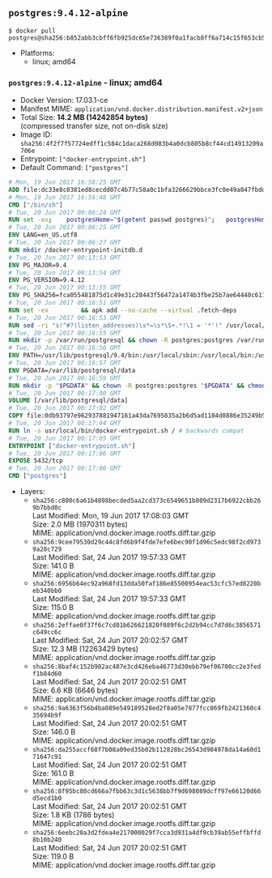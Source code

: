 ## `postgres:9.4.12-alpine`

```console
$ docker pull postgres@sha256:b852abb3cbff6fb925dc65e736389f0a1facb8ff6a714c15f653cb5519c10a1c
```

-	Platforms:
	-	linux; amd64

### `postgres:9.4.12-alpine` - linux; amd64

-	Docker Version: 17.03.1-ce
-	Manifest MIME: `application/vnd.docker.distribution.manifest.v2+json`
-	Total Size: **14.2 MB (14242854 bytes)**  
	(compressed transfer size, not on-disk size)
-	Image ID: `sha256:4f2f7f57724edff1c584c1daca268d083b4a0dcb805b8cf44cd14913209a706e`
-	Entrypoint: `["docker-entrypoint.sh"]`
-	Default Command: `["postgres"]`

```dockerfile
# Mon, 19 Jun 2017 16:56:25 GMT
ADD file:dc33e8c0381ed8cecdd07c4b77c58a0c1bfa3266629bbce3fc0e49a047fbdd62 in / 
# Mon, 19 Jun 2017 16:56:48 GMT
CMD ["/bin/sh"]
# Tue, 20 Jun 2017 00:06:24 GMT
RUN set -ex; 	postgresHome="$(getent passwd postgres)"; 	postgresHome="$(echo "$postgresHome" | cut -d: -f6)"; 	[ "$postgresHome" = '/var/lib/postgresql' ]; 	mkdir -p "$postgresHome"; 	chown -R postgres:postgres "$postgresHome"
# Tue, 20 Jun 2017 00:06:25 GMT
ENV LANG=en_US.utf8
# Tue, 20 Jun 2017 00:06:27 GMT
RUN mkdir /docker-entrypoint-initdb.d
# Tue, 20 Jun 2017 00:13:53 GMT
ENV PG_MAJOR=9.4
# Tue, 20 Jun 2017 00:13:54 GMT
ENV PG_VERSION=9.4.12
# Tue, 20 Jun 2017 00:13:55 GMT
ENV PG_SHA256=fca055481875d1c49e31c28443f56472a1474b3fbe25b7ae64440c6118f82e64
# Tue, 20 Jun 2017 00:16:51 GMT
RUN set -ex 		&& apk add --no-cache --virtual .fetch-deps 		ca-certificates 		openssl 		tar 		&& wget -O postgresql.tar.bz2 "https://ftp.postgresql.org/pub/source/v$PG_VERSION/postgresql-$PG_VERSION.tar.bz2" 	&& echo "$PG_SHA256 *postgresql.tar.bz2" | sha256sum -c - 	&& mkdir -p /usr/src/postgresql 	&& tar 		--extract 		--file postgresql.tar.bz2 		--directory /usr/src/postgresql 		--strip-components 1 	&& rm postgresql.tar.bz2 		&& apk add --no-cache --virtual .build-deps 		bison 		coreutils 		dpkg-dev dpkg 		flex 		gcc 		libc-dev 		libedit-dev 		libxml2-dev 		libxslt-dev 		make 		openssl-dev 		perl 		util-linux-dev 		zlib-dev 		&& cd /usr/src/postgresql 	&& awk '$1 == "#define" && $2 == "DEFAULT_PGSOCKET_DIR" && $3 == "\"/tmp\"" { $3 = "\"/var/run/postgresql\""; print; next } { print }' src/include/pg_config_manual.h > src/include/pg_config_manual.h.new 	&& grep '/var/run/postgresql' src/include/pg_config_manual.h.new 	&& mv src/include/pg_config_manual.h.new src/include/pg_config_manual.h 	&& gnuArch="$(dpkg-architecture --query DEB_BUILD_GNU_TYPE)" 	&& wget -O config/config.guess 'https://git.savannah.gnu.org/cgit/config.git/plain/config.guess?id=7d3d27baf8107b630586c962c057e22149653deb' 	&& wget -O config/config.sub 'https://git.savannah.gnu.org/cgit/config.git/plain/config.sub?id=7d3d27baf8107b630586c962c057e22149653deb' 	&& ./configure 		--build="$gnuArch" 		--enable-integer-datetimes 		--enable-thread-safety 		--enable-tap-tests 		--disable-rpath 		--with-uuid=e2fs 		--with-gnu-ld 		--with-pgport=5432 		--with-system-tzdata=/usr/share/zoneinfo 		--prefix=/usr/local 		--with-includes=/usr/local/include 		--with-libraries=/usr/local/lib 				--with-openssl 		--with-libxml 		--with-libxslt 	&& make -j "$(nproc)" world 	&& make install-world 	&& make -C contrib install 		&& runDeps="$( 		scanelf --needed --nobanner --recursive /usr/local 			| awk '{ gsub(/,/, "\nso:", $2); print "so:" $2 }' 			| sort -u 			| xargs -r apk info --installed 			| sort -u 	)" 	&& apk add --no-cache --virtual .postgresql-rundeps 		$runDeps 		bash 		su-exec 		tzdata 	&& apk del .fetch-deps .build-deps 	&& cd / 	&& rm -rf 		/usr/src/postgresql 		/usr/local/share/doc 		/usr/local/share/man 	&& find /usr/local -name '*.a' -delete
# Tue, 20 Jun 2017 00:16:53 GMT
RUN sed -ri "s!^#?(listen_addresses)\s*=\s*\S+.*!\1 = '*'!" /usr/local/share/postgresql/postgresql.conf.sample
# Tue, 20 Jun 2017 00:16:55 GMT
RUN mkdir -p /var/run/postgresql && chown -R postgres:postgres /var/run/postgresql && chmod 2777 /var/run/postgresql
# Tue, 20 Jun 2017 00:16:56 GMT
ENV PATH=/usr/lib/postgresql/9.4/bin:/usr/local/sbin:/usr/local/bin:/usr/sbin:/usr/bin:/sbin:/bin
# Tue, 20 Jun 2017 00:16:57 GMT
ENV PGDATA=/var/lib/postgresql/data
# Tue, 20 Jun 2017 00:16:59 GMT
RUN mkdir -p "$PGDATA" && chown -R postgres:postgres "$PGDATA" && chmod 777 "$PGDATA" # this 777 will be replaced by 700 at runtime (allows semi-arbitrary "--user" values)
# Tue, 20 Jun 2017 00:17:00 GMT
VOLUME [/var/lib/postgresql/data]
# Tue, 20 Jun 2017 00:17:02 GMT
COPY file:0db93797e962937881947161a43da7695835a2b6d5ad1184d0886e35249b5e39 in /usr/local/bin/ 
# Tue, 20 Jun 2017 00:17:04 GMT
RUN ln -s usr/local/bin/docker-entrypoint.sh / # backwards compat
# Tue, 20 Jun 2017 00:17:05 GMT
ENTRYPOINT ["docker-entrypoint.sh"]
# Tue, 20 Jun 2017 00:17:06 GMT
EXPOSE 5432/tcp
# Tue, 20 Jun 2017 00:17:06 GMT
CMD ["postgres"]
```

-	Layers:
	-	`sha256:c800c6a61b4898becded5aa2cd373c6549651b809d2317b6922cbb269b7bbd0c`  
		Last Modified: Mon, 19 Jun 2017 17:08:03 GMT  
		Size: 2.0 MB (1970311 bytes)  
		MIME: application/vnd.docker.image.rootfs.diff.tar.gzip
	-	`sha256:9cee79530d29c44c8fd6b9f4fde7efe6bec90f1d96c5edc98f2cd9739a28c729`  
		Last Modified: Sat, 24 Jun 2017 19:57:33 GMT  
		Size: 141.0 B  
		MIME: application/vnd.docker.image.rootfs.diff.tar.gzip
	-	`sha256:6956b64ec92a968fd13dda50faf186e85500954eac53cfc57ed8220beb340bb0`  
		Last Modified: Sat, 24 Jun 2017 19:57:33 GMT  
		Size: 115.0 B  
		MIME: application/vnd.docker.image.rootfs.diff.tar.gzip
	-	`sha256:2effae0f37f6c7cd01b626621820f089f6c2d2b94cc7d7d6c3856571c649cc6c`  
		Last Modified: Sat, 24 Jun 2017 20:02:57 GMT  
		Size: 12.3 MB (12263429 bytes)  
		MIME: application/vnd.docker.image.rootfs.diff.tar.gzip
	-	`sha256:8baf4c152b982ac487e3cd426eba46773d30ebb79ef06700cc2e3fedf1b84d60`  
		Last Modified: Sat, 24 Jun 2017 20:02:51 GMT  
		Size: 6.6 KB (6646 bytes)  
		MIME: application/vnd.docker.image.rootfs.diff.tar.gzip
	-	`sha256:9a6363f56b4ba089e549189528ed2f8a05e7877fcc869fb2421360c435694b9f`  
		Last Modified: Sat, 24 Jun 2017 20:02:51 GMT  
		Size: 146.0 B  
		MIME: application/vnd.docker.image.rootfs.diff.tar.gzip
	-	`sha256:da255accf68f7b08a09ed35b02b112828bc26543d904978da14a60d171647c91`  
		Last Modified: Sat, 24 Jun 2017 20:02:51 GMT  
		Size: 161.0 B  
		MIME: application/vnd.docker.image.rootfs.diff.tar.gzip
	-	`sha256:8f95bc80cd666a7fbb63c3d1c5638bb7f9d698089dcff97e66120d66d5ecd1b0`  
		Last Modified: Sat, 24 Jun 2017 20:02:51 GMT  
		Size: 1.8 KB (1786 bytes)  
		MIME: application/vnd.docker.image.rootfs.diff.tar.gzip
	-	`sha256:6eebc20a3d2fdea4e217000029f7cca3d931a4df9cb39ab55effbffd8b10b240`  
		Last Modified: Sat, 24 Jun 2017 20:02:51 GMT  
		Size: 119.0 B  
		MIME: application/vnd.docker.image.rootfs.diff.tar.gzip
